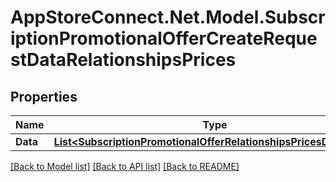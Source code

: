 # AppStoreConnect.Net.Model.SubscriptionPromotionalOfferCreateRequestDataRelationshipsPrices

## Properties

Name | Type | Description | Notes
------------ | ------------- | ------------- | -------------
**Data** | [**List&lt;SubscriptionPromotionalOfferRelationshipsPricesDataInner&gt;**](SubscriptionPromotionalOfferRelationshipsPricesDataInner.md) |  | 

[[Back to Model list]](../README.md#documentation-for-models) [[Back to API list]](../README.md#documentation-for-api-endpoints) [[Back to README]](../README.md)

